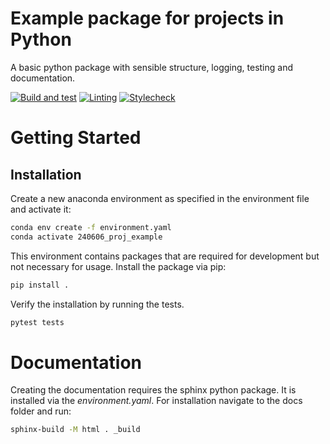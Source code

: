 # Example package for projects in Python
A basic python package with sensible structure, logging, testing and documentation.

[![Build and test](https://github.com/afkungl/python_example_package/actions/workflows/python-app.yml/badge.svg?branch=main)](https://github.com/afkungl/python_example_package/actions/workflows/python-app.yml)
[![Linting](https://github.com/afkungl/python_example_package/actions/workflows/linting.yml/badge.svg?branch=main)](https://github.com/afkungl/python_example_package/actions/workflows/linting.yml)
[![Stylecheck](https://github.com/afkungl/python_example_package/actions/workflows/stylecheck.yml/badge.svg?branch=main)](https://github.com/afkungl/python_example_package/actions/workflows/stylecheck.yml)

# Getting Started

## Installation
Create a new anaconda environment as specified in the environment file and activate it:
````bash
conda env create -f environment.yaml
conda activate 240606_proj_example
````
This environment contains packages that are required for development but not necessary for usage.
Install the package via pip:
````bash
pip install .
````
Verify the installation by running the tests.
````bash
pytest tests
````

# Documentation
Creating the documentation requires the sphinx python package.
It is installed via the _environment.yaml_.
For installation navigate to the docs folder and run:
````bash
sphinx-build -M html . _build
````
